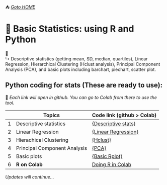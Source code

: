  ⛺ [_Goto HOME_](../README.md)

# 🐳 **Basic Statistics:** using R and Python
🔎  
↳ Descriptive statistics (getting mean, SD, median, quartiles), Linear Regression, Hierarchical Clustering (Hclust analysis), Principal Component Analysis (PCA), and basic plots including barchart, piechart, scatter plot.   

## Python coding for stats (These are ready to use):  
🔎 _Each link will open in github. You can go to Colab from there to use the tool._   

|  | Topics | Code link (github > Colab) |
|--|--|--|
|1 | Descriptive statistics | [{Descriptive stats}](https://github.com/MK316/statistics/blob/3c50a8393e54cc4819f2ded818ed5b3d19a4f65d/Descriptive_stat.ipynb) |
|2  | Linear Regression | [{Linear Regression}](https://github.com/MK316/statistics/blob/main/lineaRegression.ipynb) |
|3  | Hierachical Clustering | [{Hclust}](https://github.com/MK316/R_intro/blob/eaa0a0dc0738be31d6bd5958bab88beade1b90cd/Hclust.ipynb) |
|4  | Principal Component Analysis | [{PCA}](https://github.com/MK316/R_intro/blob/eaa0a0dc0738be31d6bd5958bab88beade1b90cd/PCA.ipynb) |
|5 | Basic plots | [{Basic Rplot}](https://github.com/MK316/R_intro/blob/eaa0a0dc0738be31d6bd5958bab88beade1b90cd/R_BasicPlots.ipynb)|
|6 | **R on Colab** | [Doing R in Colab](https://github.com/MK316/R_intro/blob/eaa0a0dc0738be31d6bd5958bab88beade1b90cd/01_How_to_do_R_in_colab.ipynb)  |


_Updates will continue..._

